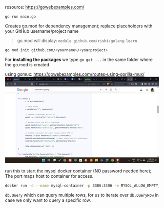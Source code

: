 resource: https://gowebexamples.com/

```sh
go run main.go
```

Creates go.mod for dependency management; replace placeholders with your GitHub username/project name

> go.mod will display: `module github.com/rishi/golang-learn`

```sh
go mod init github.com/<yourname>/<yourproject>
```

For **installing the packages** we type `go get ...` in the same folder where the go.mod is created

using gomux:
https://gowebexamples.com/routes-using-gorilla-mux/
![subrouter gomux](image.png)

run this to start the mysql docker container (NO password needed here); The port maps host to container for access.

```sh
docker run -d --name mysql-container -p 3306:3306 -e MYSQL_ALLOW_EMPTY_PASSWORD=yes mysql
```

`db.Query` which can query multiple rows, for us to iterate over
`db.QueryRow` in case we only want to query a specific row.
